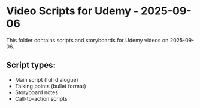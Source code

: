 # Video Scripts for Udemy - 2025-09-06

This folder contains scripts and storyboards for Udemy videos on 2025-09-06.

## Script types:
- Main script (full dialogue)
- Talking points (bullet format)
- Storyboard notes
- Call-to-action scripts
